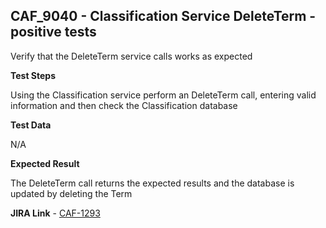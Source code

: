 ## CAF_9040 - Classification Service DeleteTerm - positive tests ##

Verify that the DeleteTerm service calls works as expected

**Test Steps**

Using the Classification service perform an DeleteTerm call, entering valid information and then check the Classification database

**Test Data**

N/A

**Expected Result**

The DeleteTerm call returns the expected results and the database is updated by deleting the Term

**JIRA Link** - [CAF-1293](https://jira.autonomy.com/browse/CAF-1293)


